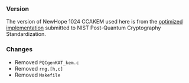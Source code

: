 ### Version

The version of NewHope 1024 CCAKEM used here is from the [optimized implementation](https://csrc.nist.gov/CSRC/media/Projects/Post-Quantum-Cryptography/documents/round-1/submissions/NewHope.zip) submitted to NIST Post-Quantum Cryptography Standardization.

### Changes

- Removed `PQCgenKAT_kem.c`
- Removed `rng.[h,c]`
- Removed `Makefile`


